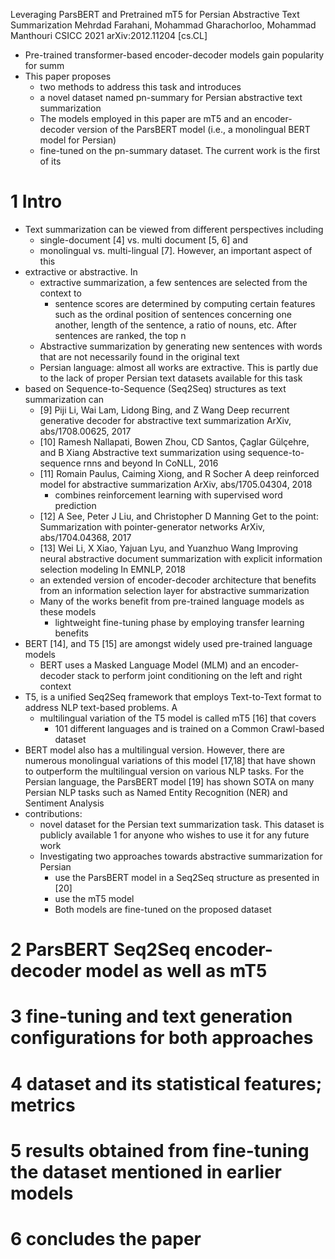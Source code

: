 Leveraging ParsBERT and Pretrained mT5 for Persian Abstractive Text Summarization
Mehrdad Farahani, Mohammad Gharachorloo, Mohammad Manthouri
CSICC 2021 arXiv:2012.11204 [cs.CL]

* Pre-trained transformer-based encoder-decoder models gain popularity for summ
* This paper proposes
  * two methods to address this task and introduces
  * a novel dataset named pn-summary for Persian abstractive text summarization
  * The models employed in this paper are mT5 and an encoder-decoder version of
    the ParsBERT model (i.e., a monolingual BERT model for Persian)
  * fine-tuned on the pn-summary dataset. The current work is the first of its

# 1 Intro

* Text summarization can be viewed from different perspectives including
  * single-document [4] vs. multi document [5, 6] and
  * monolingual vs.  multi-lingual [7]. However, an important aspect of this
* extractive or abstractive. In
  * extractive summarization, a few sentences are selected from the context to
    * sentence scores are determined by computing certain features such as the
      ordinal position of sentences concerning one another, length of the
      sentence, a ratio of nouns, etc. After sentences are ranked, the top n
  * Abstractive summarization by generating new sentences with words that are
    not necessarily found in the original text
  * Persian language: almost all works are extractive. This is partly due to the
    lack of proper Persian text datasets available for this task
* based on Sequence-to-Sequence (Seq2Seq) structures as text summarization can
  * [9] Piji Li, Wai Lam, Lidong Bing, and Z Wang
    Deep recurrent generative decoder for abstractive text summarization
    ArXiv, abs/1708.00625, 2017
  * [10] Ramesh Nallapati, Bowen Zhou, CD Santos, Çaglar Gülçehre, and B Xiang
    Abstractive text summarization using sequence-to-sequence rnns and beyond
    In CoNLL, 2016
  * [11] Romain Paulus, Caiming Xiong, and R Socher
    A deep reinforced model for abstractive summarization
    ArXiv, abs/1705.04304, 2018
    * combines reinforcement learning with supervised word prediction
  * [12] A See, Peter J Liu, and Christopher D Manning
    Get to the point: Summarization with pointer-generator networks
    ArXiv, abs/1704.04368, 2017
   * [13] Wei Li, X Xiao, Yajuan Lyu, and Yuanzhuo Wang
    Improving neural abstractive document summarization
      with explicit information selection modeling
    In EMNLP, 2018
    * an extended version of encoder-decoder architecture that benefits from an
      information selection layer for abstractive summarization
  * Many of the works benefit from pre-trained language models as these models
    * lightweight fine-tuning phase by employing transfer learning benefits
* BERT [14], and T5 [15] are amongst widely used pre-trained language models
  * BERT uses a Masked Language Model (MLM) and an encoder-decoder stack to
    perform joint conditioning on the left and right context
* T5, is a unified Seq2Seq framework that employs Text-to-Text format to
  address NLP text-based problems.  A
  * multilingual variation of the T5 model is called mT5 [16] that covers
    * 101 different languages and is trained on a Common Crawl-based dataset
* BERT model also has a multilingual version. However, there are numerous
  monolingual variations of this model [17,18] that have shown to outperform the
  multilingual version on various NLP tasks. For the Persian language, the
  ParsBERT model [19] has shown SOTA on many Persian NLP tasks such as Named
  Entity Recognition (NER) and Sentiment Analysis
* contributions:
  * novel dataset for the Persian text summarization task. This dataset is
    publicly available 1 for anyone who wishes to use it for any future work
  * Investigating two approaches towards abstractive summarization for Persian
    * use the ParsBERT model in a Seq2Seq structure as presented in [20]
    * use the mT5 model
    * Both models are fine-tuned on the proposed dataset

# 2 ParsBERT Seq2Seq encoder-decoder model as well as mT5

# 3 fine-tuning and text generation configurations for both approaches

# 4 dataset and its statistical features; metrics

# 5 results obtained from fine-tuning the dataset mentioned in earlier models

# 6 concludes the paper
